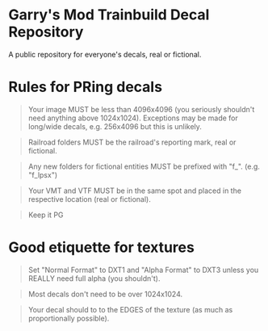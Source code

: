 # Garry's Mod Trainbuild Decal Repository
A public repository for everyone's decals, real or fictional.

# Rules for PRing decals
> Your image MUST be less than 4096x4096 (you seriously shouldn't need anything above 1024x1024).
> Exceptions may be made for long/wide decals, e.g. 256x4096 but this is unlikely.

> Railroad folders MUST be the railroad's reporting mark, real or fictional.

> Any new folders for fictional entities MUST be prefixed with "f_". (e.g. "f_lpsx") 

> Your VMT and VTF MUST be in the same spot and placed in the respective location (real or fictional).

> Keep it PG

# Good etiquette for textures
> Set "Normal Format" to DXT1 and "Alpha Format" to DXT3 unless you REALLY need full alpha (you shouldn't).

> Most decals don't need to be over 1024x1024.

> Your decal should to to the EDGES of the texture (as much as proportionally possible).
